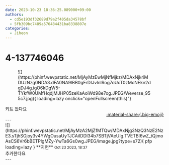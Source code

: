 ```yaml
---
date: 2023-10-23 18:36:25.089000+09:00
authors:
  - cd5e193df32689d79a2f405da34578bf
  - 5fb309bc7489a576484431ba8338807e
categories:
  - Jiheon
---
```


# 4-137746046

<div class="post-container" markdown="1">
<div class="content-container md-sidebar__scrollwrap" markdown="1">


<figure markdown="1">
![](https://phinf.wevpstatic.net/MjAyMzEwMjNfMjkz/MDAxNjk4MDUzNzg0NDA3.dFA0NA9lBB0gFrDIJvlnlRog7oUcT0zMcNEkn2dgDJ4g.igO6kDgW5-TYkfW0UMfHqdjMJHP05zeKaAoiWd98e7og.JPEG/Weverse_955c7.jpg){ loading=lazy onclick="openFullscreen(this)"}
</figure>
키트 왔다요

</div>
</div>

<div style="text-align: right;" markdown="1">
<a href="https://weverse.io/fromis9/fanpost/4-137746046" style="text-align: right;">:material-share:{.big-emoji}</a>
</div>
---

<div class="comments-container md-sidebar__scrollwrap" markdown="1">
<div class="comment" markdown="1">
<div class='id-container' markdown="1">
![](https://phinf.wevpstatic.net/MjAyMzA2MjZfMTQw/MDAxNjg3NzQ3NzE2NzE3.sTjhSGjoy3v4YWgOusaUyTJCAiIDDI34b7SBTjVAeUIg.TVETBI6wZ_tQjmoAsCS6Vr6bBETPlgMZy-YwTa6Gs0wg.JPEG/image.jpg?type=s72){ pfp loading=lazy }
**<span class="artist">지헌</span>** <small>Oct 23 2023, 18:37</small><br>
</div>
<div class='comment-body' markdown="1">
추카한다요
</div>
</div>
</div>
---
